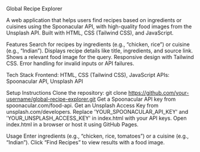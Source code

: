 Global Recipe Explorer

A web application that helps users find recipes based on ingredients or cuisines using the Spoonacular API, with high-quality food images from the Unsplash API. Built with HTML, CSS (Tailwind CSS), and JavaScript.

Features
Search for recipes by ingredients (e.g., “chicken, rice”) or cuisine (e.g., “Indian”).
Displays recipe details like title, ingredients, and source link.
Shows a relevant food image for the query.
Responsive design with Tailwind CSS.
Error handling for invalid inputs or API failures.

Tech Stack
Frontend: HTML, CSS (Tailwind CSS), JavaScript
APIs: Spoonacular API, Unsplash API

Setup Instructions
Clone the repository:
git clone https://github.com/your-username/global-recipe-explorer.git
Get a Spoonacular API key from spoonacular.com/food-api.
Get an Unsplash Access Key from unsplash.com/developers.
Replace 'YOUR_SPOONACULAR_API_KEY' and 'YOUR_UNSPLASH_ACCESS_KEY' in index.html with your API keys.
Open index.html in a browser or host it using GitHub Pages.

Usage
Enter ingredients (e.g., “chicken, rice, tomatoes”) or a cuisine (e.g., “Indian”).
Click “Find Recipes” to view results with a food image.
